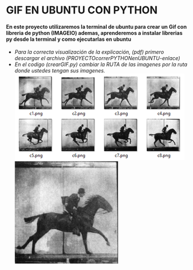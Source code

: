 # GIF EN UBUNTU CON PYTHON
#### En este proyecto utilizaremos la terminal de ubuntu para crear un Gif con libreria de python (IMAGEIO) ademas, aprenderemos a instalar librerias py desde la terminal y como ejecutarlas en ubuntu

- *Para la correcta visualización de la explicación, (pdf) primero descargar el archivo (PROYECTOcorrerPYTHONenUBUNTU-enlace)*
- *En el codigo (crearGIF.py) cambiar la RUTA de las imagenes por la ruta donde ustedes tengan sus imagenes.*
![Texto alternativo](/frames.png)
![Texto alternativo](/archivoCreado.gif)

